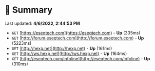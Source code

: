 # 📖 Summary
Last updated: **4/6/2022, 2:44:53 PM**

- `GET` [https://eseqtech.com](https://eseqtech.com) - **Up** (335ms)
- `GET` [http://forum.eseqtech.com](http://forum.eseqtech.com) - **Up** (5223ms)
- `GET` [http://hexp.net](http://hexp.net) - **Up** (161ms)
- `GET` [http://ws.hexp.net](http://ws.hexp.net) - **Up** (164ms)
- `GET` [http://eseqtech.com/infoline](http://eseqtech.com/infoline) - **Up** (310ms)

